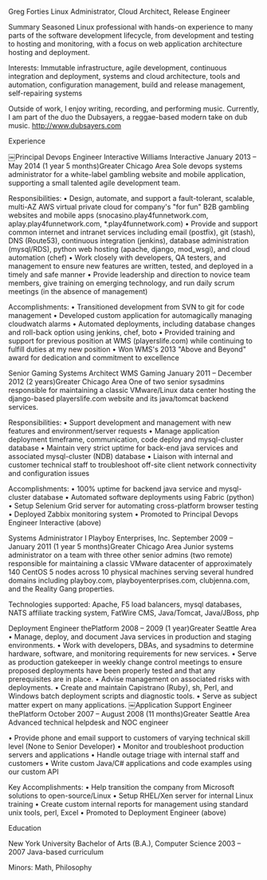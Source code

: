 Greg Forties
Linux Administrator, Cloud Architect, Release Engineer


Summary
Seasoned Linux professional with hands-on experience to many parts of the software development lifecycle, from development and testing to hosting and monitoring, with a focus on web application architecture hosting and deployment.

Interests: Immutable infrastructure, agile development, continuous integration and deployment, systems and cloud architecture, tools and automation, configuration management, build and release management, self-repairing systems

Outside of work, I enjoy writing, recording, and performing music. Currently, I am part of the duo the Dubsayers, a reggae-based modern take on dub music. http://www.dubsayers.com


Experience

￼Principal Devops Engineer Interactive
Williams Interactive
January 2013 – May 2014 (1 year 5 months)Greater Chicago Area
Sole devops systems administrator for a white-label gambling website and mobile application, supporting a small talented agile development team.

Responsibilities:
• Design, automate, and support a fault-tolerant, scalable, multi-AZ AWS virtual private cloud for company's "for fun" B2B gambling websites and mobile apps (snocasino.play4funnetwork.com, aplay.play4funnetwork.com, *.play4funnetwork.com) 
• Provide and support common internet and intranet services including email (postfix), git (stash), DNS (Route53), continuous integration (jenkins), database administration (mysql/RDS), python web hosting (apache, django, mod_wsgi), and cloud automation (chef)
• Work closely with developers, QA testers, and management to ensure new features are written, tested, and deployed in a timely and safe manner
• Provide leadership and direction to novice team members, give training on emerging technology, and run daily scrum meetings (in the absence of management)

Accomplishments:
• Transitioned development from SVN to git for code management
• Developed custom application for automagically managing cloudwatch alarms
• Automated deployments, including database changes and roll-back option using jenkins, chef, boto
• Provided training and support for previous position at WMS (playerslife.com) while continuing to fulfill duties at my new position
• Won WMS's 2013 "Above and Beyond" award for dedication and commitment to excellence

Senior Gaming Systems Architect
WMS Gaming
January 2011 – December 2012 (2 years)Greater Chicago Area
One of two senior sysadmins responsible for maintaining a classic VMware/Linux data center hosting the django-based playerslife.com website and its java/tomcat backend services.

Responsibilities:
• Support development and management with new features and environment/server requests
• Manage application deployment timeframe, communication, code deploy and mysql-cluster database
• Maintain very strict uptime for back-end java services and associated mysql-cluster (NDB) database
• Liaison with internal and customer technical staff to troubleshoot off-site client network connectivity and configuration issues

Accomplishments:
• 100% uptime for backend java service and mysql-cluster database
• Automated software deployments using Fabric (python)
• Setup Selenium Grid server for automating cross-platform browser testing
• Deployed Zabbix monitoring system
• Promoted to Principal Devops Engineer Interactive (above)

Systems Administrator I
Playboy Enterprises, Inc.
September 2009 – January 2011 (1 year 5 months)Greater Chicago Area
Junior systems administrator on a team with three other senior admins (two remote) responsible for maintaining a classic VMware datacenter of approximately 140 CentOS 5 nodes across 10 physical machines serving several hundred domains including playboy.com, playboyenterprises.com, clubjenna.com, and the Reality Gang properties. 

Technologies supported: Apache, F5 load balancers, mysql databases, NATS affiliate tracking system, FatWire CMS, Java/Tomcat, Java/JBoss, php

Deployment Engineer
thePlatform
2008 – 2009 (1 year)Greater Seattle Area
• Manage, deploy, and document Java services in production and staging environments. 
• Work with developers, DBAs, and sysadmins to determine hardware, software, and monitoring requirements for new services. 
• Serve as production gatekeeper in weekly change control meetings to ensure proposed deployments have been properly tested and that any prerequisites are in place. 
• Advise management on associated risks with deployments. 
• Create and maintain Capistrano (Ruby), sh, Perl, and Windows batch deployment scripts and diagnostic tools. 
• Serve as subject matter expert on many applications.
￼Application Support Engineer
thePlatform
October 2007 – August 2008 (11 months)Greater Seattle Area
Advanced technical helpdesk and NOC engineer

• Provide phone and email support to customers of varying technical skill level (None to Senior Developer)
• Monitor and troubleshoot production servers and applications
• Handle outage triage with internal staff and customers
• Write custom Java/C# applications and code examples using our custom API

Key Accomplishments:
• Help transition the company from Microsoft solutions to open-source/Linux
• Setup RHEL/Xen server for internal Linux training
• Create custom internal reports for management using standard unix tools, perl, Excel
• Promoted to Deployment Engineer (above)



Education

New York University
Bachelor of Arts (B.A.), Computer Science
2003 – 2007
Java-based curriculum

Minors: Math, Philosophy













